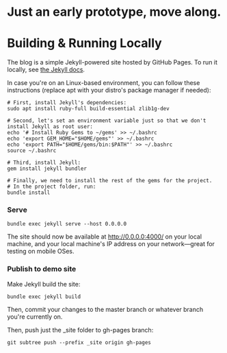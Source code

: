# Just an early prototype, move along.

# Building & Running Locally

The blog is a simple Jekyll-powered site hosted by GitHub Pages. To run it locally, see [the Jekyll docs](https://jekyllrb.com/docs/installation/).

In case you're on an Linux-based environment, you can follow these instructions (replace apt with your distro's package manager if needed):

```shell
# First, install Jekyll's dependencies:
sudo apt install ruby-full build-essential zlib1g-dev

# Second, let's set an environment variable just so that we don't install Jekyll as root user:
echo '# Install Ruby Gems to ~/gems' >> ~/.bashrc
echo 'export GEM_HOME="$HOME/gems"' >> ~/.bashrc
echo 'export PATH="$HOME/gems/bin:$PATH"' >> ~/.bashrc
source ~/.bashrc

# Third, install Jekyll:
gem install jekyll bundler

# Finally, we need to install the rest of the gems for the project.
# In the project folder, run:
bundle install
```

### Serve

```shell
bundle exec jekyll serve --host 0.0.0.0
```

The site should now be available at http://0.0.0.0:4000/ on your local machine, and your local machine's IP address on your network—great for testing on mobile OSes.

### Publish to demo site

Make Jekyll build the site:
```shell
bundle exec jekyll build
```

Then, commit your changes to the master branch or whatever branch you're currently on.

Then, push just the _site folder to gh-pages branch:
```shell
git subtree push --prefix _site origin gh-pages
```